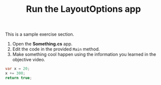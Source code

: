 ﻿---
id: c170c46e-7b7a-47dd-a4bc-be3c2aaae99f
title: Run the LayoutOptions app
---

This is a sample exercise section.

1. Open the **Something.cs** app.
2. Edit the code in the provided `Main` method.
3. Make something cool happen using the information you learned in the objective video.

~~~csharp
var x = 20;
x += 300;
return true;
~~~

